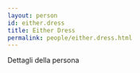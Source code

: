 ```yaml
---
layout: person
id: either.dress
title: Either Dress
permalink: people/either.dress.html
---
```


Dettagli della persona